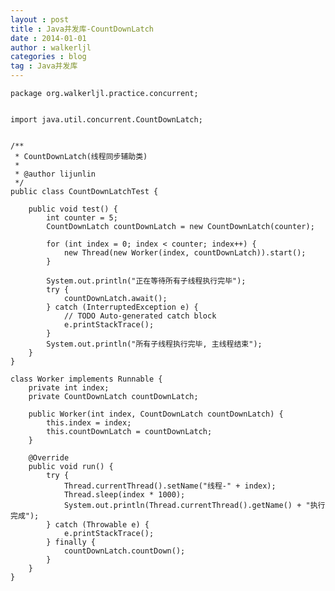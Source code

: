 ```yaml
---
layout : post
title : Java并发库-CountDownLatch
date : 2014-01-01
author : walkerljl
categories : blog
tag : Java并发库
---    
```

    package org.walkerljl.practice.concurrent;
    
    
    import java.util.concurrent.CountDownLatch;
    
    
    /**
     * CountDownLatch(线程同步辅助类)
     *
     * @author lijunlin
     */
    public class CountDownLatchTest {
    
        public void test() {
            int counter = 5;
            CountDownLatch countDownLatch = new CountDownLatch(counter);
    
            for (int index = 0; index < counter; index++) {
                new Thread(new Worker(index, countDownLatch)).start();
            }
    
            System.out.println("正在等待所有子线程执行完毕");
            try {
                countDownLatch.await();
            } catch (InterruptedException e) {
                // TODO Auto-generated catch block
                e.printStackTrace();
            }
            System.out.println("所有子线程执行完毕, 主线程结束");
        }
    }
    
    class Worker implements Runnable {
        private int index;
        private CountDownLatch countDownLatch;
    
        public Worker(int index, CountDownLatch countDownLatch) {
            this.index = index;
            this.countDownLatch = countDownLatch;
        }
    
        @Override
        public void run() {
            try {
                Thread.currentThread().setName("线程-" + index);
                Thread.sleep(index * 1000);
                System.out.println(Thread.currentThread().getName() + "执行完成");
            } catch (Throwable e) {
                e.printStackTrace();
            } finally {
                countDownLatch.countDown();
            }
        }
    }